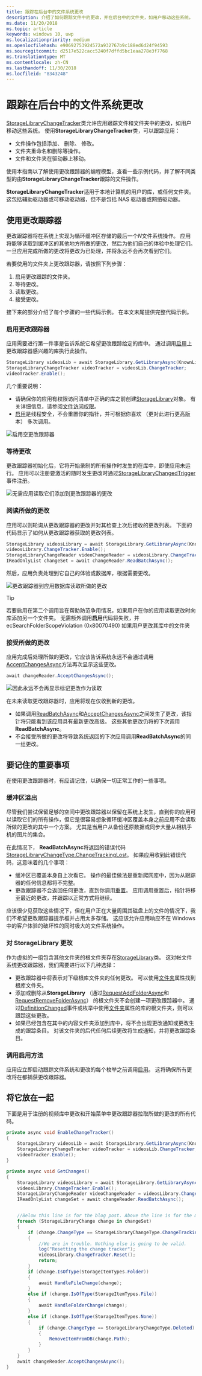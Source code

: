 ```yaml
---
title: 跟踪在后台中的文件系统更改
description: 介绍了如何跟踪文件中的更改，并在后台中的文件夹，如用户移动这些系统。
ms.date: 11/20/2018
ms.topic: article
keywords: windows 10, uwp
ms.localizationpriority: medium
ms.openlocfilehash: e90692753924572a932767b9c188ed6d24f94593
ms.sourcegitcommit: d2517e522cacc5240f7dffd5bc1eaa278e3f7768
ms.translationtype: MT
ms.contentlocale: zh-CN
ms.lasthandoff: 11/30/2018
ms.locfileid: "8343248"
---
```

# <a name="track-file-system-changes-in-the-background"></a>跟踪在后台中的文件系统更改

[StorageLibraryChangeTracker](https://docs.microsoft.com/uwp/api/Windows.Storage.StorageLibraryChangeTracker)类允许应用跟踪文件和文件夹中的更改，如用户移动这些系统。 使用**StorageLibraryChangeTracker**类，可以跟踪应用：

- 文件操作包括添加、 删除、 修改。
- 文件夹重命名和删除等操作。
- 文件和文件夹在驱动器上移动。

使用本指南以了解使用更改跟踪器的编程模型，查看一些示例代码，并了解不同类型的由**StorageLibraryChangeTracker**跟踪的文件操作。

**StorageLibraryChangeTracker**适用于本地计算机的用户的库，或任何文件夹。 这包括辅助驱动器或可移动驱动器，但不是包括 NAS 驱动器或网络驱动器。

## <a name="using-the-change-tracker"></a>使用更改跟踪器

更改跟踪器将在系统上实现为循环缓冲区存储的最后一个*N*文件系统操作。 应用将能够读取到缓冲区的其他地方所做的更改，然后为他们自己的体验中处理它们。 一旦应用完成所做的更改将更改为已处理，并将永远不会再次看到它们。

若要使用的文件夹上更改跟踪器，请按照下列步骤：

1. 启用更改跟踪的文件夹。
2. 等待更改。
3. 读取更改。
4. 接受更改。

接下来的部分介绍了每个步骤的一些代码示例。 在本文末尾提供完整代码示例。

### <a name="enable-the-change-tracker"></a>启用更改跟踪器

应用需要进行第一件事是告诉系统它希望更改跟踪给定的库中。 通过调用[启用](https://docs.microsoft.com/uwp/api/windows.storage.storagelibrarychangetracker.enable)上更改跟踪器感兴趣的库执行此操作。

```csharp
StorageLibrary videosLib = await StorageLibrary.GetLibraryAsync(KnownLibraryId.Videos);
StorageLibraryChangeTracker videoTracker = videosLib.ChangeTracker;
videoTracker.Enable();
```

几个重要说明：

- 请确保你的应用有权限访问清单中正确的库之前创建[StorageLibrary](https://docs.microsoft.com/uwp/api/windows.storage.storagelibrary)对象。 有关详细信息，请参阅[文件访问权限](https://docs.microsoft.com/en-us/windows/uwp/files/file-access-permissions)。
- [启用](https://docs.microsoft.com/uwp/api/windows.storage.storagelibrarychangetracker.enable)是线程安全，不会重置你的指针，并可根据你喜欢 （更对此进行更高版本） 多次调用。

![启用空更改跟踪器](images/changetracker-enable.png)

### <a name="wait-for-changes"></a>等待更改

更改跟踪器初始化后，它将开始录制的所有操作时发生的在库中，即使应用未运行。 应用可以注册要激活的随时发生更改时通过[StorageLibraryChangedTrigger](https://docs.microsoft.com/uwp/api/Windows.ApplicationModel.Background.StorageLibraryContentChangedTrigger)事件注册。

![无需应用读取它们添加到更改跟踪器的更改](images/changetracker-waiting.png)

### <a name="read-the-changes"></a>阅读所做的更改

应用可以则轮询从更改跟踪器的更改并对其检查上次后接收的更改列表。 下面的代码显示了如何从更改跟踪器获取的更改列表。

```csharp
StorageLibrary videosLibrary = await StorageLibrary.GetLibraryAsync(KnownLibraryId.Videos);
videosLibrary.ChangeTracker.Enable();
StorageLibraryChangeReader videoChangeReader = videosLibrary.ChangeTracker.GetChangeReader();
IReadOnlyList changeSet = await changeReader.ReadBatchAsync();
```

然后，应用负责处理到它自己的体验或数据库，根据需要更改。

![更改跟踪器到应用数据库读取所做的更改](images/changetracker-reading.png)

> [!TIP]
> 若要启用在第二个调用旨在帮助防范争用情况，如果用户在你的应用读取更改时向库添加另一个文件夹。 无需额外调用**启用**代码将失败，并 ecSearchFolderScopeViolation (0x80070490) 如果用户更改其库中的文件夹

### <a name="accept-the-changes"></a>接受所做的更改

应用完成后处理所做的更改，它应该告诉系统永远不会通过调用[AcceptChangesAsync](https://docs.microsoft.com/uwp/api/windows.storage.storagelibrarychangereader.acceptchangesasync)方法再次显示这些更改。

```csharp
await changeReader.AcceptChangesAsync();
```

![因此永远不会再显示标记更改作为读取](images/changetracker-accepting.png)

在未来读取更改跟踪器时，应用将现在仅收到新的更改。

- 如果调用[ReadBatchAsync](https://docs.microsoft.com/uwp/api/windows.storage.storagelibrarychangereader.readbatchasync)和[AcceptChangesAsync](https://docs.microsoft.com/uwp/api/windows.storage.storagelibrarychangereader.acceptchangesasync)之间发生了更改，该指针将只能看到该应用具有最新更改高级。 这些其他更改仍将的下次调用**ReadBatchAsync**。
- 不会接受所做的更改将导致系统返回的下次应用调用**ReadBatchAsync**的同一组更改。

## <a name="important-things-to-remember"></a>要记住的重要事项

在使用更改跟踪器时，有应请记住，以确保一切正常工作的一些事项。

### <a name="buffer-overruns"></a>缓冲区溢出

尽管我们尝试保留足够的空间中更改跟踪器以保留在系统上发生，直到你的应用可以读取它们的所有操作，但它是很容易想象循环缓冲区覆盖本身之前应用不会读取所做的更改的其中一个方案。 尤其是当用户从备份还原数据或同步大量从相机手机的图片的集合。

在此情况下， **ReadBatchAsync**将返回的错误代码[StorageLibraryChangeType.ChangeTrackingLost](https://docs.microsoft.com/uwp/api/windows.storage.storagelibrarychangetype)。 如果应用收到此错误代码，这意味着的几个事项：

* 缓冲区已覆盖本身自上次看它。 操作的最佳做法是重新爬网库中，因为从跟踪器的任何信息都将不完整。
* 更改跟踪器不会返回任何更改，直到你调用[重置](https://docs.microsoft.com/uwp/api/windows.storage.storagelibrarychangetracker.reset)。 应用调用重置后，指针将移至最近的更改，并跟踪以正常方式将继续。

应该很少见获取这些情况下，但在用户正在大量周围其磁盘上的文件的情况下，我们不希望更改跟踪器提示框并占用太多存储。 这应该允许应用响应不在 Windows 中的客户体验的破坏性的同时极大的文件系统操作。

### <a name="changes-to-a-storagelibrary"></a>对 StorageLibrary 更改

作为虚拟的一组包含其他文件夹的根文件夹存在[StorageLibrary](https://docs.microsoft.com/uwp/api/windows.storage.storagelibrary)类。 这对帐文件系统更改跟踪器，我们需要进行以下几种选择：

- 更改跟踪器中将表示对下级根库文件夹的任何更改。 可以使用[文件夹](https://docs.microsoft.com/uwp/api/windows.storage.storagelibrary.folders)属性找到根库文件夹。
- 添加或删除从**StorageLibrary** （通过[RequestAddFolderAsync](https://docs.microsoft.com/uwp/api/windows.storage.storagelibrary.requestaddfolderasync)和[RequestRemoveFolderAsync](https://docs.microsoft.com/uwp/api/windows.storage.storagelibrary.requestremovefolderasync)） 的根文件夹不会创建一项更改跟踪器中。 通过[DefinitionChanged](https://docs.microsoft.com/uwp/api/windows.storage.storagelibrary.definitionchanged)事件或枚举中使用[文件夹](https://docs.microsoft.com/uwp/api/windows.storage.storagelibrary.folders)属性的库的根文件夹，则可以跟踪这些更改。
- 如果已经包含在其中的内容文件夹添加到库中，将不会出现更改通知或更改生成的跟踪条目。 对该文件夹的后代任何后续更改将生成通知，并将更改跟踪条目。

### <a name="calling-the-enable-method"></a>调用启用方法

应用应立即启动跟踪文件系统和更改的每个枚举之前调用[启用](https://docs.microsoft.com/uwp/api/windows.storage.storagelibrarychangetracker.enable)。 这将确保所有更改将在都捕获更改跟踪器。  

## <a name="putting-it-together"></a>将它放在一起

下面是用于注册的视频库中更改和开始菜单中更改跟踪器拉取所做的更改的所有代码。

```csharp
private async void EnableChangeTracker()
{
    StorageLibrary videosLib = await StorageLibrary.GetLibraryAsync(KnownLibraryId.Videos);
    StorageLibraryChangeTracker videoTracker = videosLib.ChangeTracker;
    videoTracker.Enable();
}

private async void GetChanges()
{
    StorageLibrary videosLibrary = await StorageLibrary.GetLibraryAsync(KnownLibraryId.Videos);
    videosLibrary.ChangeTracker.Enable();
    StorageLibraryChangeReader videoChangeReader = videosLibrary.ChangeTracker.GetChangeReader();
    IReadOnlyList changeSet = await changeReader.ReadBatchAsync();


    //Below this line is for the blog post. Above the line is for the magazine
    foreach (StorageLibraryChange change in changeSet)
    {
        if (change.ChangeType == StorageLibraryChangeType.ChangeTrackingLost)
        {
            //We are in trouble. Nothing else is going to be valid.
            log("Resetting the change tracker");
            videosLibrary.ChangeTracker.Reset();
            return;
        }
        if (change.IsOfType(StorageItemTypes.Folder))
        {
            await HandleFileChange(change);
        }
        else if (change.IsOfType(StorageItemTypes.File))
        {
            await HandleFolderChange(change);
        }
        else if (change.IsOfType(StorageItemTypes.None))
        {
            if (change.ChangeType == StorageLibraryChangeType.Deleted)
            {
                RemoveItemFromDB(change.Path);
            }
        }
    }
    await changeReader.AcceptChangesAsync();
}
```
